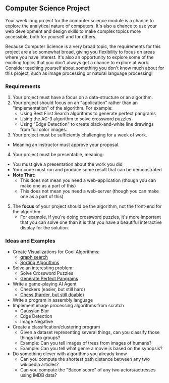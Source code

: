 ## Computer Science Project

Your week long project for the computer science module is a chance to explore the analytical nature of computers. It's also a chance to use your web development and design skills to make complex topics more accessible, both for yourself and for others.

Because Computer Science is a very broad topic, the requirements for this project are also somewhat broad, giving you flexibility to focus on areas where you have interest. It's also an opportunity to explore some of the exciting topics that you don't always get a chance to explore at work. Consider teaching yourself about something you don't know much about for this project, such as image processing or natural language processing!

### Requirements

1. Your project must have a focus on a data-structure or an algorithm.
2. Your project should focus on an "application" rather than an "implementation" of the algorithm. For example:
	* Using Best First Search algorithms to generate perfect pangrams
	* Using the AC-3 algorithm to solve crossword puzzles
	* Using "Edge Detection" to create black-and-white line drawings from full color images.
3. Your project must be sufficiently challenging for a week of work.
  * Meaning an instructor must approve your proposal.
4. Your project must be presentable, meaning:
  * You must give a presentation about the work you did
  * Your code must run and produce some result that can be demonstrated
  * __Note That__:
	  * This does not mean you need a web-application (though you can make one as a part of this)
	  * This does not mean you need a web-server (though you can make one as a part of this)
5. The __focus__ of your project should be the algorithm, not the front-end for the algorithm.
	* For example, if you're doing crossword puzzles, it's more important that you can solve one than it is that you have a beautiful interactive display for the solution.

### Ideas and Examples

* Create Visualizations for Cool Algorithms:
	* [graph search](https://golubitsky.github.io/maze_solver/)
	* [Sorting Algorithms](https://visualgo.net/sorting)
* Solve an interesting problem:
	* Solve Crossword Puzzles
	* [Generate Perfect Pangrams](https://github.com/teb311/perfect-pangram-finder)
* Write a game-playing AI Agent
	* Checkers (easier, but still hard)
	* [Chess (harder, but still doable)](http://www.galvanize.com/learn/learn-to-code/chess-ai/#.V88AhpMrLyJ)
* Write a program in assembly language
* Implement image processing algorithms from scratch
	* Gaussian Blur
	* Edge Detection
	* Image Negative
* Create a classification/clustering program
	* Given a dataset representing several things, can you classify those things into groups?
	* Example: Can you tell images of trees from images of humans?
	* Example: Can you tell what genre a movie is based on the synopsis?
* Do something clever with algorithms you already know
	* Can you compute the shortest path distance between any two wikipedia articles?
	* Can you compute the "Bacon score" of any two actors/actresses using IMDB data?
